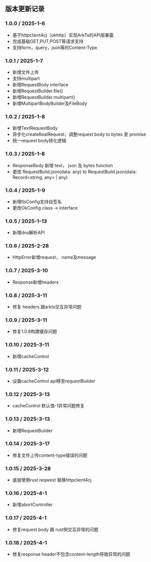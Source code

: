 ## 版本更新记录


### 1.0.0 / 2025-1-6

- 基于httpclient4cj（okhttp）实现ArkTs的API层暴露
- 完成基础GET,PUT,POST等请求支持
- 支持form，query，json等的Content-Type

### 1.0.1 / 2025-1-7

- 新增文件上传
- 支持multipart
- 新增RequestBody interface
- 新增RequestBuilder.file()
- 新增RequestBuilder.multipart()
- 新增MultipartBodyBuilder及FileBody

### 1.0.2 / 2025-1-8

- 新增TextRequestBody
- 异步化createRealRequest，调整request body to bytes 至 promise
- 统一request body转化逻辑

### 1.0.3 / 2025-1-8
- ResponseBody 新增 text， json 及 bytes function
- 更改 RequestBuild.json<T>(data: any) to RequestBuild.json<T>(data: Record<string, any> | any)

### 1.0.4 / 2025-1-9
- 新增tlsConfig支持自签名
- 更改OkConfig class -> interface

### 1.0.5 / 2025-1-13
- 新增dns解析API

### 1.0.6 / 2025-2-28
- HttpError新增request， name及message

### 1.0.7 / 2025-3-10
- Response新增headers

### 1.0.8 / 2025-3-11
- 修复 headers 跟arkts交互异常问题

### 1.0.9 / 2025-3-11
- 修复1.0.8构建缓存问题

### 1.0.10 / 2025-3-11
- 新增cacheControl

### 1.0.11 / 2025-3-12
- 设置cacheControl api移至requestBuilder

### 1.0.12 / 2025-3-13
- cacheControl 默认值-1异常问题修复

### 1.0.13 / 2025-3-13
- 新增RequestBuilder

### 1.0.14 / 2025-3-17
- 修复文件上传content-type错误的问题

### 1.0.15 / 2025-3-28
- 底层使用rust reqwest 替换httpclient4cj

### 1.0.16 / 2025-4-1
- 新增abortController

### 1.0.17 / 2025-4-1
- 修复request body 跟 rust侧交互异常的问题

### 1.0.18 / 2025-4-1
- 修复response header不包含content-length导致异常的问题
